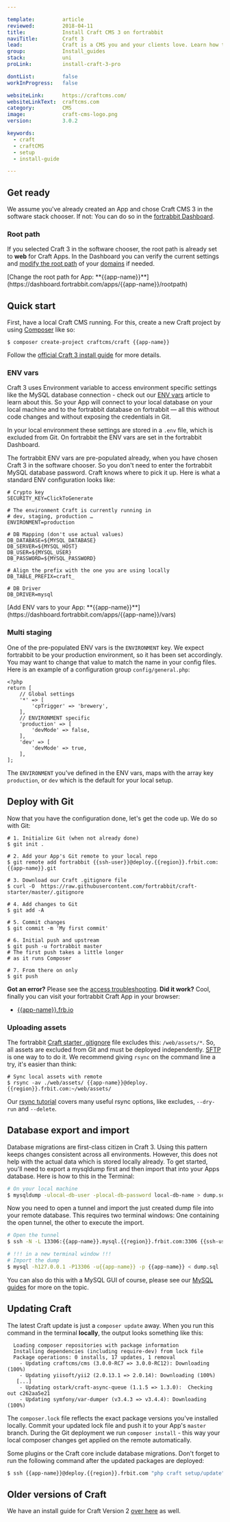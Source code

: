 ```yaml
---

template:         article
reviewed:         2018-04-11
title:            Install Craft CMS 3 on fortrabbit
naviTitle:        Craft 3
lead:             Craft is a CMS you and your clients love. Learn how to deploy Craft using Git on fortrabbit.
group:            Install_guides
stack:            uni
proLink:          install-craft-3-pro

dontList:         false
workInProgress:   false

websiteLink:      https://craftcms.com/
websiteLinkText:  craftcms.com
category:         CMS
image:            craft-cms-logo.png
version:          3.0.2

keywords:
  - craft
  - craftCMS
  - setup
  - install-guide

---
```


## Get ready

We assume you've already created an App and chose Craft CMS 3 in the software stack chooser. If not: You can do so in the [fortrabbit Dashboard](/dashboard). 


### Root path

If you selected Craft 3 in the software chooser, the root path is already set to **web** for Craft Apps. In the Dashboard you can verify the current settings and [modify the root path](/app#toc-root-path) of your [domains](/domains) if needed. 

<div markdown="1" data-user="known">
[Change the root path for App: **{{app-name}}**](https://dashboard.fortrabbit.com/apps/{{app-name}}/rootpath)
</div>


## Quick start

First, have a local Craft CMS running. For this, create a new Craft project by using [Composer](/composer) like so: 

```
$ composer create-project craftcms/craft {{app-name}}
```

Follow the [official Craft 3 install guide](https://github.com/craftcms/docs/blob/v3/en/installation.md) for more details.

### ENV vars

Craft 3 uses Environment variable to access environment specific settings like the MySQL database connection - check out our [ENV vars](/env-vars) article to learn about this. So your App will connect to your local database on your local machine and to the fortrabbit database on fortrabbit — all this without code changes and without exposing the credentials in Git.

In your local environment these settings are stored in a `.env` file, which is excluded from Git. On fortrabbit the ENV vars are set in the fortrabbit Dashboard. 

The fortrabbit ENV vars are pre-populated already, when you have chosen Craft 3 in the software chooser. So you don't need to enter the fortrabbit MySQL database password. Craft knows where to pick it up. Here is what a standard ENV configuration looks like:

```osterei32
# Crypto key
SECURITY_KEY=ClickToGenerate

# The environment Craft is currently running in 
# dev, staging, production …
ENVIRONMENT=production

# DB Mapping (don't use actual values)
DB_DATABASE=${MYSQL_DATABASE}
DB_SERVER=${MYSQL_HOST}
DB_USER=${MYSQL_USER}
DB_PASSWORD=${MYSQL_PASSWORD}

# Align the prefix with the one you are using locally
DB_TABLE_PREFIX=craft_

# DB Driver
DB_DRIVER=mysql
```

<div markdown="1" data-user="known">
[Add ENV vars to your App: **{{app-name}}**](https://dashboard.fortrabbit.com/apps/{{app-name}}/vars)
</div>


### Multi staging

One of the pre-populated ENV vars is the `ENVIRONMENT` key. We expect fortrabbit to be your production environment, so it has been set accordingly. You may want to change that value to match the name in your config files. Here is an example of a configuration group `config/general.php`:

```
<?php
return [
    // Global settings
    '*' => [
        'cpTrigger' => 'brewery',
    ],
    // ENVIRONMENT specific 
    'production' => [
        'devMode' => false,
    ],
    'dev' => [
        'devMode' => true,
    ],
];
```

The `ENVIRONMENT` you've defined in the ENV vars, maps with the array key `production`, or `dev` which is the default for your local setup.


## Deploy with Git

Now that you have the configuration done, let's get the code up. We do so with Git:

```
# 1. Initialize Git (when not already done)
$ git init .

# 2. Add your App's Git remote to your local repo
$ git remote add fortrabbit {{ssh-user}}@deploy.{{region}}.frbit.com:{{app-name}}.git

# 3. Download our Craft .gitignore file
$ curl -O  https://raw.githubusercontent.com/fortrabbit/craft-starter/master/.gitignore

# 4. Add changes to Git
$ git add -A

# 5. Commit changes
$ git commit -m 'My first commit'

# 6. Initial push and upstream
$ git push -u fortrabbit master
# The first push takes a little longer
# as it runs Composer

# 7. From there on only
$ git push
```

**Got an error?** Please see the [access troubleshooting](/access-methods#toc-troubleshooting). **Did it work?** Cool, finally you can visit your fortrabbit Craft App in your browser:

* [{{app-name}}.frb.io](https://{{app-name}}.frb.io)


### Uploading assets

<!-- TODO: 
    Explain and link to what assets are, is it:

    A: User Uploads
    B: Minified CSS, JS and IMGs?
    C: Both

If it's A: briefly touch the topic of over-write but not delete sync strategy to explain why this is the case here.

-->

The fortrabbit [Craft starter .gitignore](https://raw.githubusercontent.com/fortrabbit/craft-starter/master/.gitignore) file excludes this: `/web/assets/*`. So, all assets are excluded from Git and must be deployed independently. [SFTP](/sftp-uni#toc-accessing-sftp) is one way to to do it. We recommend giving `rsync` on the command line a try, it's easier than think: 

```
# Sync local assets with remote
$ rsync -av ./web/assets/ {{app-name}}@deploy.{{region}}.frbit.com:~/web/assets/
```

Our [rsync tutorial](https://blog.fortrabbit.com/deploying-code-with-rsync) covers many useful rsync options, like excludes, `--dry-run` and `--delete`.


## Database export and import

Database migrations are first-class citizen in Craft 3. Using this pattern keeps changes consistent across all environments. However, this does not help with the actual data which is stored locally already. To get started, you'll need to export a mysqldump first and then import that into your Apps database. Here is how to this in the Terminal:

```bash
# On your local machine
$ mysqldump -ulocal-db-user -plocal-db-password local-db-name > dump.sql
```

Now you need to open a tunnel and import the just created dump file into your remote database. This requires two terminal windows: One containing the open tunnel, the other to execute the import.

```bash
# Open the tunnel
$ ssh -N -L 13306:{{app-name}}.mysql.{{region}}.frbit.com:3306 {{ssh-user}}@deploy.{{region}}.frbit.com

# !!! in a new terminal window !!!
# Import the dump
$ mysql -h127.0.0.1 -P13306 -u{{app-name}} -p {{app-name}} < dump.sql
```

You can also do this with a MySQL GUI of course, please see our [MySQL guides](/mysql) for more on the topic.

## Updating Craft

The latest Craft update is just a `composer update` away. When you run this command in the terminal **locally**, the output looks something like this: 

```plain
  Loading composer repositories with package information
  Installing dependencies (including require-dev) from lock file
  Package operations: 0 installs, 17 updates, 1 removal
    - Updating craftcms/cms (3.0.0-RC7 => 3.0.0-RC12): Downloading (100%)
    - Updating yiisoft/yii2 (2.0.13.1 => 2.0.14): Downloading (100%)
   [...]
    - Updating ostark/craft-async-queue (1.1.5 => 1.3.0):  Checking out c262aa5e21
    - Updating symfony/var-dumper (v3.4.3 => v3.4.4): Downloading (100%)
```

The `composer.lock` file reflects the exact package versions you've installed locally. Commit your updated lock file and push it to your App's `master` branch. During the Git deployment we run `composer install` - this way your local composer changes get applied on the remote automatically.

Some plugins or the Craft core include database migrations. Don't forget to run the following command after the updated packages are deployed:

```bash
$ ssh {{app-name}}@deploy.{{region}}.frbit.com "php craft setup/update"
```


## Older versions of Craft

We have an install guide for Craft Version 2 [over here](/install-craft-2-uni) as well.

<!--

TBD: 

* Is there no way to do SFTP with Craft 3? We should mentioned it, why not? DRAFT:


## Deploy with SFTP

Terminal, Composer and Git are maybe not your thing? You just want to upload your Craft CMS using SFTP? Well, that's not so easy any more. Craft 3 depends on Composer to manage the dependencies. You might can upload your local SFTP and then execute Composer on the remote machine. But for that you'll also need to login via SSH and run commands in the Terminal.

-->
